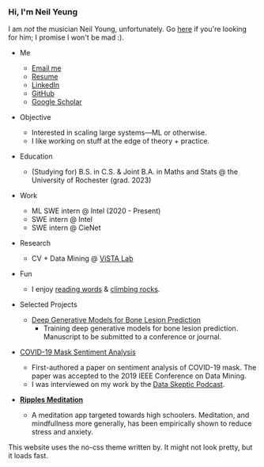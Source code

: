 ### Hi, I'm Neil Yeung
I am _not_ the musician Neil Young, unfortunately. Go [here](https://neilyoungarchives.com/) if you're looking for him; I promise I won't be mad :).

* Me
    * [Email me](mailto:neil.y.yeung@gmail.com)
    * [Resume]()
    * [LinkedIn](https://www.linkedin.com/in/neil-yeung-1b824b13b/)
    * [GitHub](https://github.com/Genuinely)
    * [Google Scholar](https://scholar.google.com/citations?user=zJi20m4AAAAJ)

* Objective 
    * Interested  in scaling large systems—ML or otherwise. 
    * I like working on stuff at the edge of theory + practice.
* Education 
    * (Studying for) B.S. in C.S. &  Joint B.A. in Maths and Stats @ the University of Rochester (grad. 2023)
* Work
    * ML SWE intern @ Intel (2020 - Present)
    * SWE intern @ Intel
    * SWE intern @ CieNet

* Research
    * CV + Data Mining @ [ViSTA Lab](https://www.cs.rochester.edu/u/jluo/#VISTA)
* Fun
    * I enjoy [reading words]() & [climbing rocks](https://en.wikipedia.org/wiki/Bouldering). 
* Selected Projects
    * [Deep Generative Models for Bone Lesion Prediction](https://github.com/Genuinely/tumor_prediction)
        * Training deep generative models for bone lesion prediction. Manuscript to be submitted to a conference or journal. 
* [COVID-19 Mask Sentiment Analysis](https://arxiv.org/abs/2011.00336)
    * First-authored a paper on sentiment analysis of COVID-19 mask. The paper was accepted to the 2019 IEEE Conference on Data Mining. 
    * I was interviewed on my work by the [Data Skeptic Podcast](https://open.spotify.com/episode/23pRJnqY2G0ROsDtLJgnQf).
* [**Ripples Meditation**](https://github.com/Genuinely/Ripple)
    * A meditation app targeted towards high schoolers. Meditation, and mindfullness more generally, has been empirically shown to reduce stress and anxiety. 

This website uses the no-css theme written by. It might not look pretty, but it loads fast.